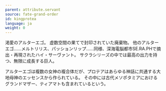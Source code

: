 ```yaml
---
parent: attribute.servant
source: fate-grand-order
id: kingprotea
language: ja
weight: 0
---
```


渇愛のアルターエゴ。
虚数空間の果てで封印されていた廃棄物。
他のアルターエゴ……メルトリリス、パッションリップ……同様、深海電脳都市SE.RA.PHで摘出・再現されたハイ・サーヴァント。
サクラシリーズの中では最高の出力を持つ、無限に成長する巨人。

アルターエゴは複数の女神の複合体だが、プロテアはあらゆる神話に共通する大地母神のエッセンスから作られている。
その中には古代メソポタミアにおけるグランドマザー、ティアマトも含まれているという。
